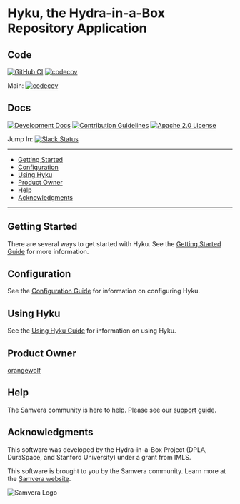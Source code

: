 # Hyku, the Hydra-in-a-Box Repository Application

## Code

[![GitHub CI](https://github.com/samvera/hyku/actions/workflows/build-test-lint.yaml/badge.svg)](https://github.com/samvera/hyku/actions/workflows/build-test-lint.yaml)
[![codecov](https://codecov.io/gh/samvera/hyku/branch/add-codecov/graph/badge.svg)](https://codecov.io/gh/samvera/hyku)

Main: [![codecov](https://codecov.io/gh/samvera/hyku/branch/main/graph/badge.svg)](https://codecov.io/gh/samvera/hyku)


## Docs
[![Development Docs](http://img.shields.io/badge/DOCUMENTATION-wiki-blue.svg)](https://github.com/samvera/hyku/wiki)
[![Contribution Guidelines](http://img.shields.io/badge/CONTRIBUTING-Guidelines-blue.svg)](./CONTRIBUTING.md)
[![Apache 2.0 License](http://img.shields.io/badge/APACHE2-license-blue.svg)](./LICENSE)

Jump In: [![Slack Status](http://slack.samvera.org/badge.svg)](http://slack.samvera.org/)

----
  * [Getting Started](./docs/getting-started.md)
  * [Configuration](./docs/configuration.md)
  * [Using Hyku](./docs/using-hyku.md)
  * [Product Owner](#product-owner)
  * [Help](#help)
  * [Acknowledgments](#acknowledgments)

----

## Getting Started

There are several ways to get started with Hyku. See the [Getting Started Guide](./docs/getting-started.md) for more information.

## Configuration

See the [Configuration Guide](./docs/configuration.md) for information on configuring Hyku.

## Using Hyku

See the [Using Hyku Guide](./docs/using-hyku.md) for information on using Hyku.

## Product Owner

[orangewolf](https://github.com/orangewolf)

## Help

The Samvera community is here to help. Please see our [support guide](./docs/support.md).

## Acknowledgments

This software was developed by the Hydra-in-a-Box Project (DPLA, DuraSpace, and Stanford University) under a grant from IMLS.

This software is brought to you by the Samvera community.  Learn more at the
[Samvera website](http://samvera.org/).

![Samvera Logo](https://samvera.atlassian.net/wiki/download/attachments/405216084/samvera-fall-TM-220w-transparent.png?version=1&modificationDate=1540440075555&cacheVersion=1&api=v2)

